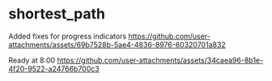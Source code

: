 # shortest_path
Added fixes for progress indicators
https://github.com/user-attachments/assets/69b7528b-5ae4-4836-8976-60320701a832

Ready at 8:00
https://github.com/user-attachments/assets/34caea96-8b1e-4f20-9522-a24766b700c3




